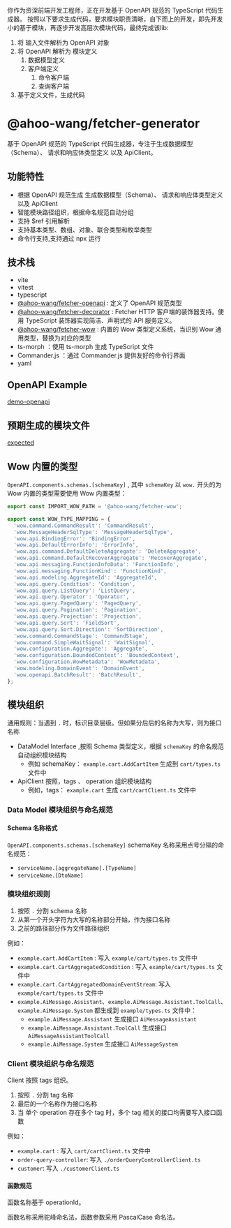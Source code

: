 你作为资深前端开发工程师，正在开发基于 OpenAPI 规范的 TypeScript 代码生成器。
按照以下要求生成代码，要求模块职责清晰，自下而上的开发，即先开发小的基于模块，再逐步开发高层次模块代码，最终完成该lib:

1. 将 输入文件解析为 OpenAPI 对象
2. 将 OpenAPI 解析为 模块定义
    1. 数据模型定义
    2. 客户端定义
        1. 命令客户端
        2. 查询客户端
3. 基于定义文件，生成代码

# @ahoo-wang/fetcher-generator

基于 OpenAPI 规范的 TypeScript 代码生成器，专注于生成数据模型（Schema）、 请求和响应体类型定义 以及 ApiClient。

## 功能特性

- 根据 OpenAPI 规范生成 生成数据模型（Schema）、 请求和响应体类型定义 以及 ApiClient
- 智能模块路径组织，根据命名规范自动分组
- 支持 $ref 引用解析
- 支持基本类型、数组、对象、联合类型和枚举类型
- 命令行支持,支持通过 npx 运行

## 技术栈

- vite
- vitest
- typescript
- [@ahoo-wang/fetcher-openapi](../openapi) : 定义了 OpenAPI 规范类型
- [@ahoo-wang/fetcher-decorator](../decorator) : Fetcher HTTP 客户端的装饰器支持。使用 TypeScript 装饰器实现简洁、声明式的
  API 服务定义。
- [@ahoo-wang/fetcher-wow](../wow) : 内置的 Wow 类型定义系统，当识别 Wow 通用类型，替换为对应的类型
- ts-morph ：使用 ts-morph 生成 TypeScript 文件
- Commander.js ：通过 Commander.js 提供友好的命令行界面
- yaml

## OpenAPI Example

[demo-openapi](test/compensation-spec.json)

## 预期生成的模块文件

[expected](expected/execution_failed)

## Wow 内置的类型

`OpenAPI.components.schemas.[schemaKey]` , 其中 `schemaKey` 以 `wow.` 开头的为 Wow 内置的类型需要使用 Wow 内置类型：

```typescript
export const IMPORT_WOW_PATH = '@ahoo-wang/fetcher-wow';

export const WOW_TYPE_MAPPING = {
  'wow.command.CommandResult': 'CommandResult',
  'wow.MessageHeaderSqlType': 'MessageHeaderSqlType',
  'wow.api.BindingError': 'BindingError',
  'wow.api.DefaultErrorInfo': 'ErrorInfo',
  'wow.api.command.DefaultDeleteAggregate': 'DeleteAggregate',
  'wow.api.command.DefaultRecoverAggregate': 'RecoverAggregate',
  'wow.api.messaging.FunctionInfoData': 'FunctionInfo',
  'wow.api.messaging.FunctionKind': 'FunctionKind',
  'wow.api.modeling.AggregateId': 'AggregateId',
  'wow.api.query.Condition': 'Condition',
  'wow.api.query.ListQuery': 'ListQuery',
  'wow.api.query.Operator': 'Operator',
  'wow.api.query.PagedQuery': 'PagedQuery',
  'wow.api.query.Pagination': 'Pagination',
  'wow.api.query.Projection': 'Projection',
  'wow.api.query.Sort': 'FieldSort',
  'wow.api.query.Sort.Direction': 'SortDirection',
  'wow.command.CommandStage': 'CommandStage',
  'wow.command.SimpleWaitSignal': 'WaitSignal',
  'wow.configuration.Aggregate': 'Aggregate',
  'wow.configuration.BoundedContext': 'BoundedContext',
  'wow.configuration.WowMetadata': 'WowMetadata',
  'wow.modeling.DomainEvent': 'DomainEvent',
  'wow.openapi.BatchResult': 'BatchResult',
};
```

## 模块组织

通用规则：当遇到 `.` 时，标识目录层级。但如果分后后的名称为大写，则为接口名称

- DataModel Interface ,按照 Schema 类型定义，根据  `schemaKey` 的命名规范自动组织模块结构
    - 例如 schemaKey： `example.cart.AddCartItem` 生成到 `cart/types.ts` 文件中
- ApiClient 按照，tags 、 operation 组织模块结构
    - 例如，tags： `example.cart` 生成 `cart/cartClient.ts` 文件中

### Data Model 模块组织与命名规范

#### Schema 名称格式

`OpenAPI.components.schemas.[schemaKey]`
schemaKey 名称采用点号分隔的命名规范：

- `serviceName.[aggregateName].[TypeName]`
- `serviceName.[DtoName]`

### 模块组织规则

1. 按照 `.` 分割 schema 名称
2. 从第一个开头字符为大写的名称部分开始，作为接口名称
3. 之前的路径部分作为文件路径组织

例如：

- `example.cart.AddCartItem` : 写入 `example/cart/types.ts` 文件中
- `example.cart.CartAggregatedCondition` : 写入 `example/cart/types.ts` 文件中
- `example.cart.CartAggregatedDomainEventStream`: 写入 `example/cart/types.ts` 文件中
- `example.AiMessage.Assistant`、`example.AiMessage.Assistant.ToolCall`、`example.AiMessage.System` 都生成到
  `example/types.ts` 文件中：
    - `example.AiMessage.Assistant` 生成接口 `AiMessageAssistant`
    - `example.AiMessage.Assistant.ToolCall` 生成接口 `AiMessageAssistantToolCall`
    - `example.AiMessage.System` 生成接口 `AiMessageSystem`

### Client 模块组织与命名规范

Client 按照 tags 组织。

1. 按照 `.` 分割 tag 名称
2. 最后的一个名称作为接口名称
3. 当 单个 operation 存在多个 tag 时，多个 tag 相关的接口均需要写入接口函数

例如：

- `example.cart` : 写入 `cart/cartClient.ts` 文件中
- `order-query-controller`: 写入 `./orderQueryControllerClient.ts`
- `customer`: 写入 `./customerClient.ts`

#### 函数规范

函数名称基于 operationId。

函数名称采用驼峰命名法，函数参数采用 PascalCase 命名法。





